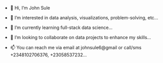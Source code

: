 - 👋 Hi, I’m John Sule


- 👀 I’m interested in data analysis, visualizations, problem-solving, etc...
- 🌱 I’m currently learning full-stack data science...
- 💞️ I’m looking to collaborate on data projects to enhance my skills...
- 📫 You can reach me via email at johnsule6@gmail or call/sms +2348102706376, +23058537232...

<!---
JanDrumz/JanDrumz is a ✨ special ✨ repository because its `README.md` (this file) appears on your GitHub profile.
You can click the Preview link to take a look at your changes.
--->
